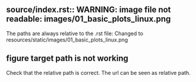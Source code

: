 ## source/index.rst:: WARNING: image file not readable: images/01_basic_plots_linux.png
The paths are always relative to the .rst file: Changed to resources/static/images/01_basic_plots_linux.png

## figure target path is not working
Check that the relative path is correct. The url can be seen as relative path.
